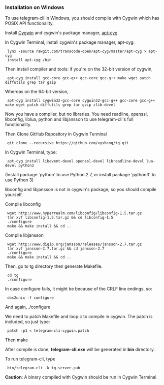 ### Installation on Windows
To use telegram-cli in Windows, you should compile with Cygwin which has POSIX API functionality.

Install [Cygwin](https://www.cygwin.com/) and cygwin's package manager, [apt-cyg](https://github.com/transcode-open/apt-cyg).

In Cygwin Terminal, install cygwin's package manager, apt-cyg:

     lynx -source rawgit.com/transcode-open/apt-cyg/master/apt-cyg > apt-cyg
     install apt-cyg /bin
     
Then install compiler and tools: if you're on the 32-bit version of cygwin,

     apt-cyg install gcc-core gcc-g++ gcc-core gcc-g++ make wget patch diffutils grep tar gzip
     
Whereas on the 64-bit version,

     apt-cyg install cygwin32-gcc-core cygwin32-gcc-g++ gcc-core gcc-g++ make wget patch diffutils grep tar gzip zlib-devel

Now you have a compiler, but no libraries. You need readline, openssl, libconfig, liblua, python and libjansson to use telegram-cli's full functionality.


Then Clone GitHub Repository in Cygwin Terminal

     git clone --recursive https://github.com/vysheng/tg.git


In Cygwin Terminal, type: 

     apt-cyg install libevent-devel openssl-devel libreadline-devel lua-devel python3
(Install package 'python' to use Python 2.7, or install package 'python3' to use Python 3)

libconfig and libjansson is not in cygwin's package, so you should compile yourself.

Compile libconfig
     
     wget http://www.hyperrealm.com/libconfig/libconfig-1.5.tar.gz
     tar xvf libconfig-1.5.tar.gz && cd libconfig-1.5
     ./configure
     make && make install && cd ..

Compile libjansson

     wget http://www.digip.org/jansson/releases/jansson-2.7.tar.gz
     tar xvf jansson-2.7.tar.gz && cd jansson-2.7
     ./configure
     make && make install && cd ..

Then, go to tg directory then generate Makefile.

     cd tg
     ./configure

In case configure fails, it might be because of the CRLF line endings, so:

     dos2unix -f configure

And again,
     ./configure

We need to patch Makefile and loop.c to compile in cygwin. The patch is included, so just type:

     patch -p1 < telegram-cli-cygwin.patch

Then
     make

After compile is done, **telegram-cli.exe** will be generated in **bin** directory.

To run telegram-cli, type
     
     bin/telegram-cli -k tg-server.pub

**Caution**: A binary compiled with Cygwin should be run in Cygwin Terminal.
